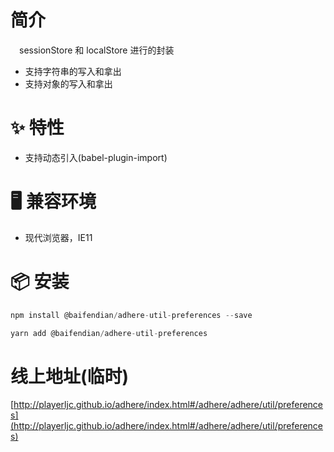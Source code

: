 # 简介
&ensp;&ensp;sessionStore 和 localStore 进行的封装
- 支持字符串的写入和拿出
- 支持对象的写入和拿出

# ✨ 特性
- 支持动态引入(babel-plugin-import)

# 🖥 兼容环境
- 现代浏览器，IE11

# 📦 安装
```javascript
npm install @baifendian/adhere-util-preferences --save
``` 

```javascript
yarn add @baifendian/adhere-util-preferences
```

# 线上地址(临时)
[http://playerljc.github.io/adhere/index.html#/adhere/adhere/util/preferences](http://playerljc.github.io/adhere/index.html#/adhere/adhere/util/preferences)
